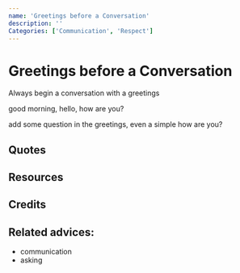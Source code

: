 ```yaml
---
name: 'Greetings before a Conversation'
description: ''
Categories: ['Communication', 'Respect']
---
```

# Greetings before a Conversation

Always  begin a conversation with a greetings

good morning, hello, how are you?

add some question in the greetings, even a simple how are you?

## Quotes

## Resources

## Credits

## Related advices:

- communication
- asking
